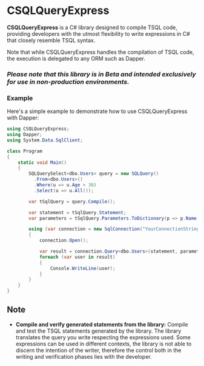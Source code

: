 # CSQLQueryExpress

**CSQLQueryExpress** is a C# library designed to compile TSQL code, providing developers with the utmost flexibility to write expressions in C# that closely resemble TSQL syntax.  

Note that while CSQLQueryExpress handles the compilation of TSQL code, the execution is delegated to any ORM such as Dapper.

### ***Please note that this library is in Beta and intended exclusively for use in non-production environments.***

### Example

Here's a simple example to demonstrate how to use CSQLQueryExpress with Dapper:

```csharp
using CSQLQueryExpress;
using Dapper;
using System.Data.SqlClient;

class Program
{
    static void Main()
    {
        SQLQuerySelect<dbo.Users> query = new SQLQuery()
          .From<dbo.Users>()
          .Where(u => u.Age > 30)
          .Select(u => u.All());

        var tSqlQuery = query.Compile();

        var statement = tSqlQuery.Statement;
        var parameters = tSqlQuery.Parameters.ToDictionary(p => p.Name, p => p.Value);

        using (var connection = new SqlConnection("YourConnectionString"))
        {
            connection.Open();

            var result = connection.Query<dbo.Users>(statement, parameters);
            foreach (var user in result)
            {
                Console.WriteLine(user);
            }
        }
    }
}
```

## Note

- **Compile and verify generated statements from the library:** Compile and test the TSQL statements generated by the library. The library translates the query you write respecting the expressions used. Some expressions can be used in different contexts, the library is not able to discern the intention of the writer, therefore the control both in the writing and verification phases lies with the developer.

